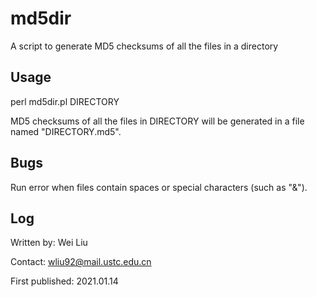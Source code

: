 # md5dir
A script to generate MD5 checksums of all the files in a directory

## Usage
perl md5dir.pl DIRECTORY

MD5 checksums of all the files in DIRECTORY will be generated in a file named "DIRECTORY.md5".

## Bugs

Run error when files contain spaces or special characters (such as "&").

## Log
Written by: Wei Liu

Contact: wliu92@mail.ustc.edu.cn

First published: 2021.01.14
